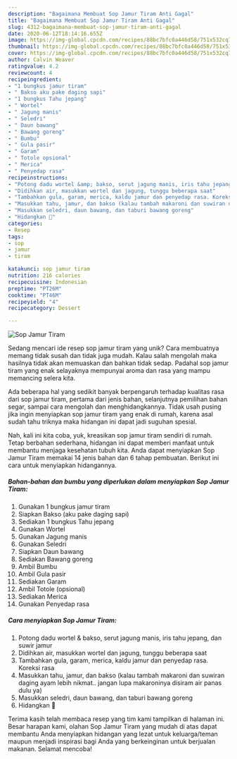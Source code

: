 ```yaml
---
description: "Bagaimana Membuat Sop Jamur Tiram Anti Gagal"
title: "Bagaimana Membuat Sop Jamur Tiram Anti Gagal"
slug: 4312-bagaimana-membuat-sop-jamur-tiram-anti-gagal
date: 2020-06-12T18:14:16.655Z
image: https://img-global.cpcdn.com/recipes/88bc7bfc0a446d58/751x532cq70/sop-jamur-tiram-foto-resep-utama.jpg
thumbnail: https://img-global.cpcdn.com/recipes/88bc7bfc0a446d58/751x532cq70/sop-jamur-tiram-foto-resep-utama.jpg
cover: https://img-global.cpcdn.com/recipes/88bc7bfc0a446d58/751x532cq70/sop-jamur-tiram-foto-resep-utama.jpg
author: Calvin Weaver
ratingvalue: 4.2
reviewcount: 4
recipeingredient:
- "1 bungkus jamur tiram"
- " Bakso aku pake daging sapi"
- "1 bungkus Tahu jepang"
- " Wortel"
- " Jagung manis"
- " Seledri"
- " Daun bawang"
- " Bawang goreng"
- " Bumbu"
- " Gula pasir"
- " Garam"
- " Totole opsional"
- " Merica"
- " Penyedap rasa"
recipeinstructions:
- "Potong dadu wortel &amp; bakso, serut jagung manis, iris tahu jepang, dan suwir jamur"
- "Didihkan air, masukkan wortel dan jagung, tunggu beberapa saat"
- "Tambahkan gula, garam, merica, kaldu jamur dan penyedap rasa. Koreksi rasa"
- "Masukkan tahu, jamur, dan bakso (kalau tambah makaroni dan suwiran daging ayam lebih nikmat.. jangan lupa makaroninya disiram air panas dulu ya)"
- "Masukkan seledri, daun bawang, dan taburi bawang goreng"
- "Hidangkan 🤗"
categories:
- Resep
tags:
- sop
- jamur
- tiram

katakunci: sop jamur tiram 
nutrition: 216 calories
recipecuisine: Indonesian
preptime: "PT26M"
cooktime: "PT46M"
recipeyield: "4"
recipecategory: Dessert

---
```



![Sop Jamur Tiram](https://img-global.cpcdn.com/recipes/88bc7bfc0a446d58/751x532cq70/sop-jamur-tiram-foto-resep-utama.jpg)

Sedang mencari ide resep sop jamur tiram yang unik? Cara membuatnya memang tidak susah dan tidak juga mudah. Kalau salah mengolah maka hasilnya tidak akan memuaskan dan bahkan tidak sedap. Padahal sop jamur tiram yang enak selayaknya mempunyai aroma dan rasa yang mampu memancing selera kita.

Ada beberapa hal yang sedikit banyak berpengaruh terhadap kualitas rasa dari sop jamur tiram, pertama dari jenis bahan, selanjutnya pemilihan bahan segar, sampai cara mengolah dan menghidangkannya. Tidak usah pusing jika ingin menyiapkan sop jamur tiram yang enak di rumah, karena asal sudah tahu triknya maka hidangan ini dapat jadi suguhan spesial.




Nah, kali ini kita coba, yuk, kreasikan sop jamur tiram sendiri di rumah. Tetap berbahan sederhana, hidangan ini dapat memberi manfaat untuk membantu menjaga kesehatan tubuh kita. Anda dapat menyiapkan Sop Jamur Tiram memakai 14 jenis bahan dan 6 tahap pembuatan. Berikut ini cara untuk menyiapkan hidangannya.

<!--inarticleads1-->

##### Bahan-bahan dan bumbu yang diperlukan dalam menyiapkan Sop Jamur Tiram:

1. Gunakan 1 bungkus jamur tiram
1. Siapkan  Bakso (aku pake daging sapi)
1. Sediakan 1 bungkus Tahu jepang
1. Gunakan  Wortel
1. Gunakan  Jagung manis
1. Gunakan  Seledri
1. Siapkan  Daun bawang
1. Sediakan  Bawang goreng
1. Ambil  Bumbu
1. Ambil  Gula pasir
1. Sediakan  Garam
1. Ambil  Totole (opsional)
1. Sediakan  Merica
1. Gunakan  Penyedap rasa




<!--inarticleads2-->

##### Cara menyiapkan Sop Jamur Tiram:

1. Potong dadu wortel &amp; bakso, serut jagung manis, iris tahu jepang, dan suwir jamur
1. Didihkan air, masukkan wortel dan jagung, tunggu beberapa saat
1. Tambahkan gula, garam, merica, kaldu jamur dan penyedap rasa. Koreksi rasa
1. Masukkan tahu, jamur, dan bakso (kalau tambah makaroni dan suwiran daging ayam lebih nikmat.. jangan lupa makaroninya disiram air panas dulu ya)
1. Masukkan seledri, daun bawang, dan taburi bawang goreng
1. Hidangkan 🤗




Terima kasih telah membaca resep yang tim kami tampilkan di halaman ini. Besar harapan kami, olahan Sop Jamur Tiram yang mudah di atas dapat membantu Anda menyiapkan hidangan yang lezat untuk keluarga/teman maupun menjadi inspirasi bagi Anda yang berkeinginan untuk berjualan makanan. Selamat mencoba!
